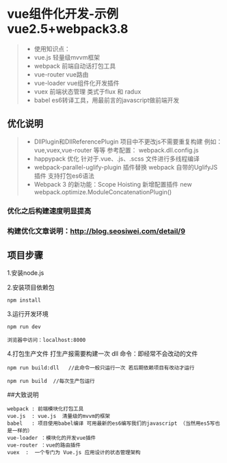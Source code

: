 # vue组件化开发-示例  vue2.5+webpack3.8

>  * 使用知识点：
>  * vue.js           轻量级mvvm框架
>  * webpack          前端自动话打包工具
>  * vue-router       vue路由
>  * vue-loader       vue组件化开发插件
>  * vuex             前端状态管理 类式于flux 和 radux
>  * babel            es6转译工具，用最前言的javascript做前端开发


## 优化说明
>  * DllPlugin和DllReferencePlugin  项目中不更改js不需要重复构建 例如：vue,vuex,vue-router 等等
     参考配置： webpack.dll.config.js
>  * happypack 优化 针对于.vue、.js、.scss 文件进行多线程编译
>  * webpack-parallel-uglify-plugin  插件替换 webpack 自带的UglifyJS 插件  支持打包es6语法
>  * Webpack 3 的新功能：Scope Hoisting 新增配置插件  new webpack.optimize.ModuleConcatenationPlugin()

### 优化之后构建速度明显提高

### 构建优化文章说明：http://blog.seosiwei.com/detail/9 

## 项目步骤

1.安装node.js

2.安装项目依赖包

```
npm install
```

3.运行开发环境

```
npm run dev 
```

```
浏览器中访问：localhost:8000
```


4.打包生产文件  打生产报需要构建一次 dll 命令：即经常不会改动的文件

```
npm run build:dll   //此命令一般只运行一次 若后期依赖项目有改动才运行

npm run build  //每次生产包运行

``` 

##大致说明

```
webpack : 前端模块化打包工具
vue.js  : vue.js  清量级的mvvm的框架
babel   : 项目使用babel编译 可用最新的es6编写我们的javascript （当然用es5写也是一样的）
vue-loader ：模块化的开发vue插件
vue-router ：vue的路由插件
vuex  :  一个专门为 Vue.js 应用设计的状态管理架构
```
